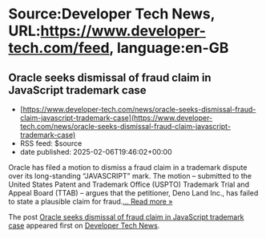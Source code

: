 # Source:Developer Tech News, URL:https://www.developer-tech.com/feed, language:en-GB

## Oracle seeks dismissal of fraud claim in JavaScript trademark case
 - [https://www.developer-tech.com/news/oracle-seeks-dismissal-fraud-claim-javascript-trademark-case](https://www.developer-tech.com/news/oracle-seeks-dismissal-fraud-claim-javascript-trademark-case)
 - RSS feed: $source
 - date published: 2025-02-06T19:46:02+00:00

<p>Oracle has filed a motion to dismiss a fraud claim in a trademark dispute over its long-standing &#8220;JAVASCRIPT&#8221; mark. The motion – submitted to the United States Patent and Trademark Office (USPTO) Trademark Trial and Appeal Board (TTAB) – argues that the petitioner, Deno Land Inc., has failed to state a plausible claim for fraud.<a class="excerpt-read-more" href="https://www.developer-tech.com/news/oracle-seeks-dismissal-fraud-claim-javascript-trademark-case/" title="ReadOracle seeks dismissal of fraud claim in JavaScript trademark case">... Read more &#187;</a></p>
<p>The post <a href="https://www.developer-tech.com/news/oracle-seeks-dismissal-fraud-claim-javascript-trademark-case/">Oracle seeks dismissal of fraud claim in JavaScript trademark case</a> appeared first on <a href="https://www.developer-tech.com">Developer Tech News</a>.</p>

